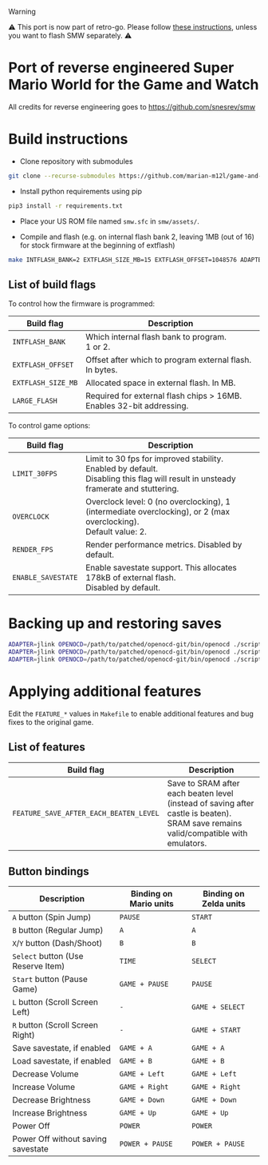 > [!WARNING]
> :warning: This port is now part of retro-go. Please follow [these instructions](https://github.com/sylverb/game-and-watch-retro-go#super-mario-world), unless you want to flash SMW separately. :warning:


# Port of reverse engineered Super Mario World for the Game and Watch

All credits for reverse engineering goes to https://github.com/snesrev/smw

# Build instructions

- Clone repository with submodules
```sh
git clone --recurse-submodules https://github.com/marian-m12l/game-and-watch-smw.git
```

- Install python requirements using pip
```sh
pip3 install -r requirements.txt
```

- Place your US ROM file named `smw.sfc` in `smw/assets/`.

- Compile and flash (e.g. on internal flash bank 2, leaving 1MB (out of 16) for stock firmware at the beginning of extflash)
```sh
make INTFLASH_BANK=2 EXTFLASH_SIZE_MB=15 EXTFLASH_OFFSET=1048576 ADAPTER=jlink OPENOCD=/path/to/patched/openocd-git/bin/openocd GNW_TARGET=mario flash
```

## List of build flags

To control how the firmware is programmed:

| Build flag    | Description |
| ------------- | ------------- |
| `INTFLASH_BANK` | Which internal flash bank to program.<br>1 or 2. |
| `EXTFLASH_OFFSET` | Offset after which to program external flash. In bytes. |
| `EXTFLASH_SIZE_MB` | Allocated space in external flash. In MB. |
| `LARGE_FLASH` | Required for external flash chips > 16MB. Enables 32-bit addressing. |

To control game options:

| Build flag    | Description |
| ------------- | ------------- |
| `LIMIT_30FPS` | Limit to 30 fps for improved stability.<br>Enabled by default.<br>Disabling this flag will result in unsteady framerate and stuttering. |
| `OVERCLOCK` | Overclock level: 0 (no overclocking), 1 (intermediate overclocking), or 2 (max overclocking).<br>Default value: 2. |
| `RENDER_FPS` | Render performance metrics. Disabled by default. |
| `ENABLE_SAVESTATE` | Enable savestate support. This allocates 178kB of external flash.<br>Disabled by default. |

# Backing up and restoring saves

```sh
ADAPTER=jlink OPENOCD=/path/to/patched/openocd-git/bin/openocd ./scripts/saves_backup.sh build/gw_smw.elf 
ADAPTER=jlink OPENOCD=/path/to/patched/openocd-git/bin/openocd ./scripts/saves_erase.sh build/gw_smw.elf 
ADAPTER=jlink OPENOCD=/path/to/patched/openocd-git/bin/openocd ./scripts/saves_restore.sh build/gw_smw.elf 
```

# Applying additional features

Edit the `FEATURE_*` values in `Makefile` to enable additional features and bug fixes to the original game.

## List of features

| Build flag    | Description |
| ------------- | ------------- |
| `FEATURE_SAVE_AFTER_EACH_BEATEN_LEVEL` | Save to SRAM after each beaten level (instead of saving after castle is beaten).<br>SRAM save remains valid/compatible with emulators. |

## Button bindings

| Description | Binding on Mario units | Binding on Zelda units |
| ----------- | ---------------------- | ---------------------- |
| `A` button (Spin Jump) | `PAUSE` | `START` |
| `B` button (Regular Jump) | `A` | `A` |
| `X`/`Y` button (Dash/Shoot) | `B` | `B` |
| `Select` button (Use Reserve Item) | `TIME` | `SELECT` |
| `Start` button (Pause Game) | `GAME + PAUSE` | `PAUSE` |
| `L` button (Scroll Screen Left) | `-` | `GAME + SELECT` |
| `R` button (Scroll Screen Right) | `-` | `GAME + START` |
| Save savestate, if enabled | `GAME + A` | `GAME + A` |
| Load savestate, if enabled | `GAME + B` | `GAME + B` |
| Decrease Volume | `GAME + Left` | `GAME + Left` |
| Increase Volume | `GAME + Right` | `GAME + Right` |
| Decrease Brightness | `GAME + Down` | `GAME + Down` |
| Increase Brightness | `GAME + Up` | `GAME + Up` |
| Power Off | `POWER`| `POWER` |
| Power Off without saving savestate | `POWER + PAUSE`| `POWER + PAUSE` |
